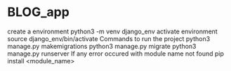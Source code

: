 # BLOG_app
create a environment  python3 -m venv django_env  activate environment  source django_env/bin/activate  Commands to run the project  python3 manage.py makemigrations python3 manage.py migrate python3 manage.py runserver   If any error occured with module name not found   pip install &lt;module_name>
